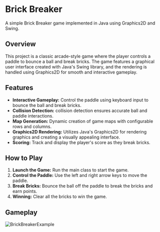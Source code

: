 # Brick Breaker

A simple Brick Breaker game implemented in Java using Graphics2D and Swing.

## Overview

This project is a classic arcade-style game where the player controls a paddle to bounce a ball and break bricks. The game features a graphical user interface created with Java's Swing library, and the rendering is handled using Graphics2D for smooth and interactive gameplay.

## Features

- **Interactive Gameplay:** Control the paddle using keyboard input to bounce the ball and break bricks.
- **Collision Detection:** collision detection ensures accurate ball and paddle interactions.
- **Map Generation:** Dynamic creation of game maps with configurable rows and columns.
- **Graphics2D Rendering:** Utilizes Java's Graphics2D for rendering graphics and creating a visually appealing interface.
- **Scoring:** Track and display the player's score as they break bricks.

## How to Play

1. **Launch the Game:** Run the main class to start the game.
2. **Control the Paddle:** Use the left and right arrow keys to move the paddle.
3. **Break Bricks:** Bounce the ball off the paddle to break the bricks and earn points.
4. **Winning:** Clear all the bricks to win the game.

## Gameplay
![BrickBreakerExample](https://github.com/Crazyduderik/brick_breaker_Java/assets/91811876/9b413ea7-fc59-4bf0-ace4-35f94cfedfc9)

